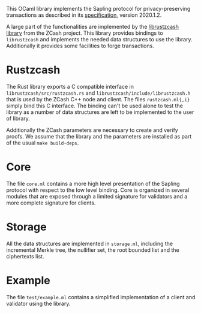 This OCaml library implements the Sapling protocol for privacy-preserving
transactions as described in its
[specification](https://github.com/zcash/zips/blob/master/protocol/sapling.pdf),
version 2020.1.2.

A large part of the functionalities are implemented by the
[librustzcash library](https://github.com/zcash/librustzcash) from the ZCash
project.
This library provides bindings to `librustzcash` and implements the
needed data structures to use the library.
Additionally it provides some facilities to forge transactions.

# Rustzcash

The Rust library exports a C compatible interface in
`librustzcash/src/rustzcash.rs` and
`librustzcash/include/librustzcash.h` that is used by the ZCash C++
node and client.
The files `rustzcash.ml{,i}` simply bind this C interface.
The binding can't be used alone to test the library as a number of
data structures are left to be implemented to the user of library.

Additionally the ZCash parameters are necessary to create and verify
proofs.
We assume that the library and the parameters are installed as part of
the usual `make build-deps`.

# Core

The file `core.ml` contains a more high level presentation of the
Sapling protocol with respect to the low level binding.
Core is organized in several modules that are exposed through a
limited signature for validators and a more complete signature for
clients.

# Storage

All the data structures are implemented in `storage.ml`, including the
incremental Merkle tree, the nullifier set, the root bounded list and
the ciphertexts list.

# Example

The file `test/example.ml` contains a simplified implementation of a
client and validator using the library.
